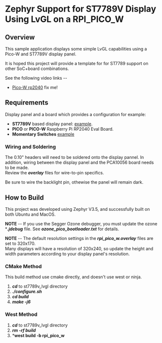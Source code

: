 # Zephyr Support for ST7789V Display Using LvGL on a RPI_PICO_W

## Overview
This sample application displays some simple LvGL capabilities using a Pico-W and ST7789V display panel.

It is hoped this project will provide a template for for ST7789 support on other SoC+board combinations.

See the following video links --
* [Pico-W rp2040](https://youtu.be/FVRU7HFSb6Y)  fix me!

## Requirements
Display panel and a board which provides a configuration
for example:

* **ST7789V** based display panel:  [example](https://www.aliexpress.us/item/3256805850192151.html).
* **PICO** or **PICO-W** Raspberry Pi RP2040 Eval Board.
* **Momentary Switches** [example](https://www.amazon.com/CANADUINO®-Arduino-Raspberry-Tactile-Buttons/dp/B07PSDBT4H)

### Wiring and Soldering
The 0.10" headers will need to be soldered onto the display pannel. In addition, wiring between the display panel and the PCA10056 board needs to be made.  
Review the ***overlay*** files for wire-to-pin specifics.

Be sure to wire the backlight pin, othewise the panel will remain dark.

## How to Build
This project was developed using Zephyr V3.5, and successfully built on both Ubuntu and MacOS.  

**NOTE** -- If you use the Segger Ozone debugger, you must update the ozone ****.jdebug*** file. See ***ozone_pico_bootloader.txt*** for details.

**NOTE** -- The default resolution settings in the ***rpi_pico_w.overlay*** files are set to 320x170.  
Many displays will have a resolution of 320x240, so update the height and width parameters according to your display panel's resolution.

### CMake Method
This build method use cmake directly, and doesn't use west or ninja.  
1) ***cd*** to st7789v_lvgl directory
2) ***./configure.sh***
3) ***cd build***
4) ***make -j6***

### West Method
1) ***cd*** to st7789v_lvgl directory
2) ***rm -rf build***
3) ***west build -b rpi_pico_w**
